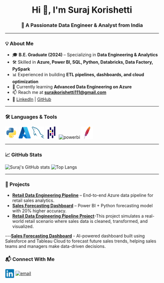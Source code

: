 <h1 align="center">Hi 👋, I'm Suraj Korishetti</h1>
<h3 align="center">🚀 A Passionate Data Engineer & Analyst from India</h3>

---

### 💡 About Me
- 🎓 **B.E. Graduate (2024)** – Specializing in **Data Engineering & Analytics**
- 🛠 Skilled in **Azure, Power BI, SQL, Python, Databricks, Data Factory, PySpark**
- 📊 Experienced in building **ETL pipelines, dashboards, and cloud optimization**
- 🌱 Currently learning **Advanced Data Engineering on Azure**
- 📫 Reach me at **surajkorishetti111@gmail.com**
- 🔗 [LinkedIn](https://www.linkedin.com/in/suraj-korishetti-333a44258) | [GitHub](https://github.com/Suri6363498)

---

### 🛠 Languages & Tools
<p align="left">
  <img src="https://raw.githubusercontent.com/devicons/devicon/master/icons/python/python-original.svg" alt="python" width="40" height="40"/>
  <img src="https://raw.githubusercontent.com/devicons/devicon/master/icons/azure/azure-original.svg" alt="azure" width="40" height="40"/>
  <img src="https://raw.githubusercontent.com/devicons/devicon/master/icons/mysql/mysql-original.svg" alt="mysql" width="40" height="40"/>
  <img src="https://raw.githubusercontent.com/devicons/devicon/master/icons/pandas/pandas-original.svg" alt="pandas" width="40" height="40"/>
  <img src="https://raw.githubusercontent.com/devicons/devicon/master/icons/powerbi/powerbi-original.svg" alt="powerbi" width="40" height="40"/>
  <img src="https://raw.githubusercontent.com/devicons/devicon/master/icons/apache/apache-original.svg" alt="apache" width="40" height="40"/>
</p>

---

### 📈 GitHub Stats
![Suraj's GitHub stats](https://github-readme-stats.vercel.app/api?username=Suri6363498&show_icons=true&theme=dark)
![Top Langs](https://github-readme-stats.vercel.app/api/top-langs/?username=Suri6363498&layout=compact&theme=dark)

---

### 🚀 Projects
- **[Retail Data Engineering Pipeline](https://github.com/Suri6363498/retail-data-engineering-pipeline)** – End-to-end Azure data pipeline for retail sales analytics.
- **[Sales Forecasting Dashboard](https://github.com/Suri6363498/sales-forecasting-dashboard)** – Power BI + Python forecasting model with 20% higher accuracy.
- **[Retail Data Engineering Pipeline Project](https://github.com/Suri6363498/retail-data-engineering-pipeline)**-This project simulates a real-world retail scenario where sales data is cleaned, transformed, and visualized.

---**[Sales Forecasting Dashboard](https://github.com/Suri6363498/sales-forecasting-dashboard)** - AI-powered dashboard built using Salesforce and Tableau Cloud to forecast future sales trends, helping sales teams and managers make data-driven decisions.

### 📬 Connect With Me
<p align="left">
<a href="https://linkedin.com/in/suraj-korishetti-333a44258" target="blank"><img align="center" src="https://raw.githubusercontent.com/devicons/devicon/master/icons/linkedin/linkedin-original.svg" alt="linkedin" height="30" width="30" /></a>
<a href="mailto:surajkorishetti111@gmail.com" target="blank"><img align="center" src="https://upload.wikimedia.org/wikipedia/commons/4/4e/Mail_%28iOS%29.svg" alt="email" height="30" width="30" /></a>
</p>
